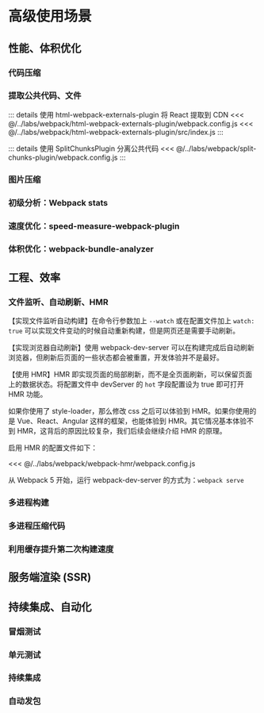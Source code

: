 # 高级使用场景

## 性能、体积优化
### 代码压缩

### 提取公共代码、文件

::: details 使用 html-webpack-externals-plugin 将 React 提取到 CDN
<<< @/../labs/webpack/html-webpack-externals-plugin/webpack.config.js
<<< @/../labs/webpack/html-webpack-externals-plugin/src/index.js
:::

::: details 使用 SplitChunksPlugin 分离公共代码
<<< @/../labs/webpack/split-chunks-plugin/webpack.config.js
:::

### 图片压缩

### 初级分析：Webpack stats

### 速度优化：speed-measure-webpack-plugin

### 体积优化：webpack-bundle-analyzer

## 工程、效率
### 文件监听、自动刷新、HMR
【实现文件监听自动构建】在命令行参数加上 `--watch` 或在配置文件加上 `watch: true` 可以实现文件变动的时候自动重新构建，但是网页还是需要手动刷新。

【实现浏览器自动刷新】使用 webpack-dev-server 可以在构建完成后自动刷新浏览器，但刷新后页面的一些状态都会被重置，开发体验并不是最好。

【使用 HMR】HMR 即实现页面的局部刷新，而不是全页面刷新，可以保留页面上的数据状态。将配置文件中 devServer 的 `hot` 字段配置设为 true 即可打开 HMR 功能。

如果你使用了 style-loader，那么修改 css 之后可以体验到 HMR。如果你使用的是 Vue、React、Angular 这样的框架，也能体验到 HMR。其它情况基本体验不到 HMR，这背后的原因比较复杂，我们后续会继续介绍 HMR 的原理。

启用 HMR 的配置文件如下：

<<< @/../labs/webpack/webpack-hmr/webpack.config.js

从 Webpack 5 开始，运行 webpack-dev-server 的方式为：`webpack serve`

### 多进程构建

### 多进程压缩代码

### 利用缓存提升第二次构建速度

## 服务端渲染 (SSR)

## 持续集成、自动化
### 冒烟测试
### 单元测试
### 持续集成
### 自动发包
